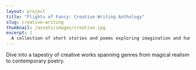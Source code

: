 ```yaml
---
layout: project
title: "Flights of Fancy: Creative Writing Anthology"
slug: creative-writing
thumbnail: /assets/images/creative.jpg
excerpt: |
  A collection of short stories and poems exploring imagination and human emotion.
---
```


Dive into a tapestry of creative works spanning genres from magical realism to contemporary poetry.
